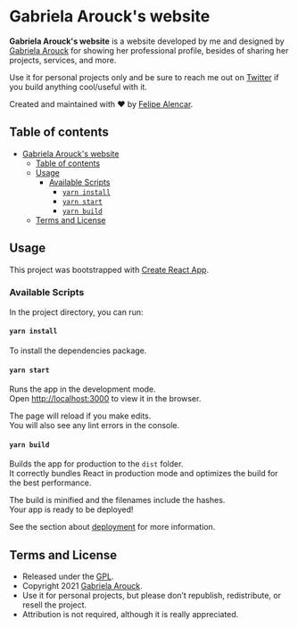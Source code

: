 # Gabriela Arouck's website

**Gabriela Arouck's website** is a website developed by me and designed by [Gabriela Arouck](https://behance.net/gabrielaarouck) for showing her professional profile, besides of sharing her projects, services, and more.

Use it for personal projects only and be sure to reach me out on [Twitter](https://twitter.com/alencarftc) if you build anything cool/useful with it.

Created and maintained with ❤️ by [Felipe Alencar](https://github.com/alencarftc).

## Table of contents

- [Gabriela Arouck's website](#gabriela-aroucks-website)
  - [Table of contents](#table-of-contents)
  - [Usage](#usage)
    - [Available Scripts](#available-scripts)
      - [`yarn install`](#yarn-install)
      - [`yarn start`](#yarn-start)
      - [`yarn build`](#yarn-build)
  - [Terms and License](#terms-and-license)

## Usage

This project was bootstrapped with [Create React App](https://github.com/facebook/create-react-app).

### Available Scripts

In the project directory, you can run:

#### `yarn install`
To install the dependencies package.

#### `yarn start`

Runs the app in the development mode.<br>
Open [http://localhost:3000](http://localhost:3000) to view it in the browser.

The page will reload if you make edits.<br>
You will also see any lint errors in the console.

#### `yarn build`

Builds the app for production to the `dist` folder.<br>
It correctly bundles React in production mode and optimizes the build for the best performance.

The build is minified and the filenames include the hashes.<br>
Your app is ready to be deployed!

See the section about [deployment](https://facebook.github.io/create-react-app/docs/deployment) for more information.


## Terms and License

- Released under the [GPL](https://www.gnu.org/licenses/gpl-3.0.html).
- Copyright 2021 [Gabriela Arouck](https://gabrielaarouck.com.br/).
- Use it for personal projects, but please don’t republish, redistribute, or resell the project.
- Attribution is not required, although it is really appreciated.
